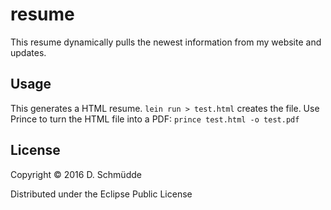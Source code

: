# resume

This resume dynamically pulls the newest information from my website and updates.

## Usage

This generates a HTML resume. `lein run > test.html` creates the file. Use Prince to turn the HTML file into a PDF: `prince test.html -o test.pdf`

## License

Copyright © 2016 D. Schm&uuml;dde

Distributed under the Eclipse Public License
